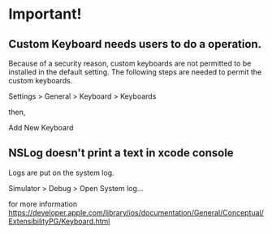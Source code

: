 # Important!

## Custom Keyboard needs users to do a operation.

Because of a security reason, custom keyboards are not permitted to be installed in the default setting. The following steps are needed to permit the custom keyboards.

Settings > General > Keyboard > Keyboards

then,

Add New Keyboard


## NSLog doesn't print a text in xcode console

Logs are put on the system log. 

Simulator > Debug > Open System log...


for more information
https://developer.apple.com/library/ios/documentation/General/Conceptual/ExtensibilityPG/Keyboard.html